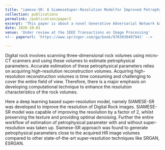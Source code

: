 ```yaml
---
title: "iamese-SR: A SiameseSuper-Resolution Modelfor Improved Petrophysical Parameter Estimation in Digital Rock"
collection: publications
permalink: /publication/paper2
excerpt: 'This paper is about a novel Generative Adversarial Network based model to super resolve digital rock images'
date: 2020-10-01
venue: 'Under review at the IEEE Transactions on Image Processing'
<!-- paperurl: 'https://www.springer.com/gp/book/9783030497941' -->

---
```


Digital rock involves scanning three-dimensional rock volumes using micro-CT scanners and using these volumes to estimate petrophysical parameters. Accurate estimation of these petrophysical parameters relies on acquiring high-resolution reconstruction volumes. Acquiring high-resolution reconstruction volumes is time consuming and challenging to cover the entire field of view. Therefore, there is a major emphasis on developing computational technique to enhance the resolution characteristics of the rock volumes. 

Here a deep learning based super-resolution model, namely SIAMESE-SR was developed to improve the resolution of Digital Rock images. SIAMESE-SR model was capable of improving the resolution by a factor of 2, whilst preserving the texture and providing optimal denoising. Further the entire workflow of estimation of petrophysical parameter with and without super-resolution was taken up. Siamese-SR approach was found to generate petrophysical parameters close to the acquired HR image volumes compared to other state-of-the-art super-resolution techniques like SRGAN, ESRGAN.

